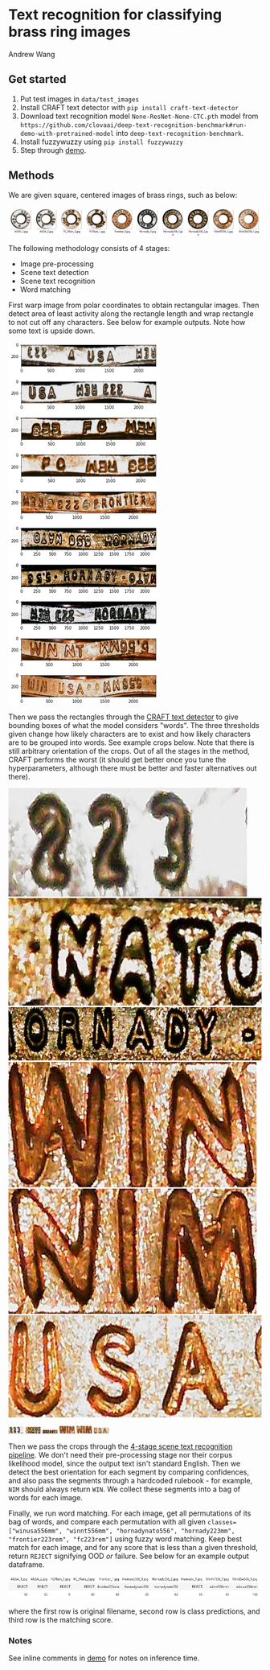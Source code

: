 # Text recognition for classifying brass ring images
Andrew Wang

## Get started

1. Put test images in `data/test_images`
2. Install CRAFT text detector with `pip install craft-text-detector` 
3. Download text recognition model `None-ResNet-None-CTC.pth` model from `https://github.com/clovaai/deep-text-recognition-benchmark#run-demo-with-pretrained-model` into `deep-text-recognition-benchmark`.
4. Install fuzzywuzzy using `pip install fuzzywuzzy`
5. Step through [demo](demo.ipynb).

## Methods

We are given square, centered images of brass rings, such as below:

![](docs/demo_test_images.png)

The following methodology consists of 4 stages:

- Image pre-processing
- Scene text detection
- Scene text recognition
- Word matching

First warp image from polar coordinates to obtain rectangular images. Then detect area of least activity along the rectangle length and wrap rectangle to not cut off any characters. See below for example outputs. Note how some text is upside down.

![](docs/demo_test_warped.png)

Then we pass the rectangles through the [CRAFT text detector](https://github.com/fcakyon/craft-text-detector) to give bounding boxes of what the model considers "words". The three thresholds given change how likely characters are to exist and how likely characters are to be grouped into words. See example crops below. Note that there is still arbitrary orientation of the crops. Out of all the stages in the method, CRAFT performs the worst (it should get better once you tune the hyperparameters, although there must be better and faster alternatives out there).

![](docs/text_crop_1.png) ![](docs/text_crop_2.png) ![](docs/text_crop_3.png) ![](docs/text_crop_4.png) ![](docs/text_crop_5.png) ![](docs/text_crop_6.png)

<p float="left">
  <img src="docs/text_crop_1.png" width="30" />
  <img src="docs/text_crop_2.png" width="30" />
  <img src="docs/text_crop_3.png" width="30" />
  <img src="docs/text_crop_4.png" width="30" />
  <img src="docs/text_crop_5.png" width="30" />
  <img src="docs/text_crop_6.png" width="30" />
</p>


Then we pass the crops through the [4-stage scene text recognition pipeline](https://github.com/clovaai/deep-text-recognition-benchmark). We don't need their pre-processing stage nor their corpus likelihood model, since the output text isn't standard English. Then we detect the best orientation for each segment by comparing confidences, and also pass the segments through a hardcoded rulebook - for example, `NIM` should always return `WIN`. We collect these segments into a bag of words for each image.

Finally, we run word matching. For each image, get all permutations of its bag of words, and compare each permutation with all given `classes=["winusa556mm", "winnt556mm", "hornadynato556", "hornady223mm", "frontier223rem", "fc223rem"]` using fuzzy word matching. Keep best match for each image, and for any score that is less than a given threshold, return `REJECT` signifying OOD _or_ failure. See below for an example output dataframe.

![](docs/demo_test_results.png)

where the first row is original filename, second row is class predictions, and third row is the matching score.


### Notes
See inline comments in [demo](demo.ipynb) for notes on inference time.